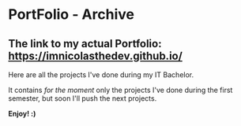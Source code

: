 # PortFolio - Archive
## The link to my actual Portfolio: https://imnicolasthedev.github.io/

Here are all the projects I've done during my IT Bachelor.

It contains *for the moment* only the projects I've done during the first semester, but soon I'll push the next projects.

**Enjoy! :)**
